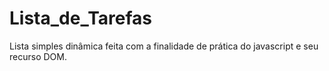 # Lista_de_Tarefas

Lista simples dinâmica feita com a finalidade de prática do javascript e seu recurso DOM.
